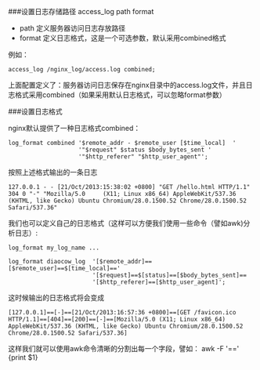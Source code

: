 ###设置日志存储路径
access_log  path  format

 * path      定义服务器访问日志存放路径
 * format    定义日志格式，这是一个可选参数，默认采用combined格式

例如：

    access_log /nginx_log/access.log combined;
    
上面配置定义了：服务器访问日志保存在nginx目录中的access.log文件，并且日志格式采用combined（如果采用默认日志格式，可以忽略format参数）


###设置日志格式

nginx默认提供了一种日志格式combined：

    log_format combined '$remote_addr - $remote_user [$time_local]  '
                        '"$request" $status $body_bytes_sent '
                        '"$http_referer" "$http_user_agent"';
    

按照上述格式输出的一条日志

    127.0.0.1 - - [21/Oct/2013:15:38:02 +0800] "GET /hello.html HTTP/1.1" 304 0 "-" "Mozilla/5.0     (X11; Linux x86_64) AppleWebKit/537.36 (KHTML, like Gecko) Ubuntu Chromium/28.0.1500.52 Chrome/28.0.1500.52 Safari/537.36"
    
我们也可以定义自己的日志格式（这样可以方便我们使用一些命令（譬如awk)分析日志）:

    log_format my_log_name ...  
    
    log_format diaocow_log  '[$remote_addr]==[$remote_user]==$[time_local]=='
                            '[$request]==$[status]==[$body_bytes_sent]==
                            '[$http_referer]==[$http_user_agent]';
                        
这时候输出的日志格式将会变成

    [127.0.0.1]==[-]==[21/Oct/2013:16:57:36 +0800]==[GET /favicon.ico HTTP/1.1]==[404]==[200]==[-]==[Mozilla/5.0 (X11; Linux x86_64) AppleWebKit/537.36 (KHTML, like Gecko) Ubuntu Chromium/28.0.1500.52 Chrome/28.0.1500.52 Safari/537.36]

这样我们就可以使用awk命令清晰的分割出每一个字段，譬如： awk -F '=='  {print $1}


    


